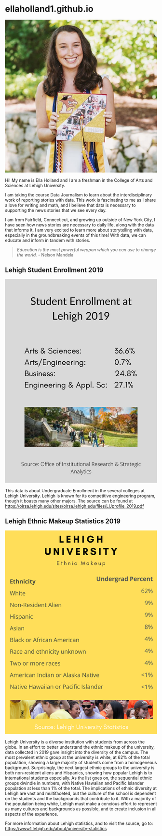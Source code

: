 # ellaholland1.github.io

 ![Profile](https://github.com/ellaholland1/ellaholland1.github.io/blob/master/IMG_2607.JPG?raw=true)

Hi! My name is Ella Holland and I am a freshman in the College of Arts and Sciences at Lehigh University. 

I am taking the course Data Journalism to learn about the interdisciplinary work of reporting stories with data. This work is fascinating to me as I share a love for writing and math, and I believe that data is necessary to supporting the news stories that we see every day.

I am from Fairfield, Connecticut, and growing up outside of New York City, I have seen how news stories are necessary to daily life, along with the data that informs it. I am very excited to learn more about storytelling with data, especially in the groundbreaking events of this time! With data, we can educate and inform in tandem with stories.

> _Education is the most powerful weapon which you can use to change the world._ - Nelson Mandela




## Lehigh Student Enrollment 2019

![Student Enrollment](https://github.com/ellaholland1/ellaholland1.github.io/blob/master/Student%20Enrollment.png?raw=true)

This data is about Undergraduate Enrollment in the several colleges at Lehigh University. Lehigh is known for its competitive engineering program, though it boasts many other majors. The source can be found at <https://oirsa.lehigh.edu/sites/oirsa.lehigh.edu/files/LUprofile_2019.pdf>




## Lehigh Ethnic Makeup Statistics 2019

![Lehigh Diversity Demographics](https://github.com/ellaholland1/ellaholland1.github.io/blob/master/Lehigh%20Diversity%20Demographic.png?raw=true)

Lehigh University is a diverse institution with students from across the globe. In an effort to better understand the ethnic makeup of the university, data collected in 2019 gave insight into the diversity of the campus. The most prevalent ethnic group at the university is white, at 62% of the total population, showing a large majority of students come from a homogeneous background. Surprisingly, the next largest ethnic groups to the university is both non-resident aliens and Hispanics, showing how popular Lehigh is to international students especially. As the list goes on, the sequential ethnic groups dwindle in numbers, with Native Hawaiian and Pacific Islander population at less than 1% of the total. The implications of ethnic diversity at Lehigh are vast and multifaceted, but the culture of the school is dependent on the students and the backgrounds that contribute to it. With a majority of the population being white, Lehigh must make a concious effort to represent as many cultures and backgrounds as possible, and to create inclusion in all aspects of the experience.

For more information about Lehigh statistics, and to visit the source, go to: 
<https://www1.lehigh.edu/about/university-statistics>
